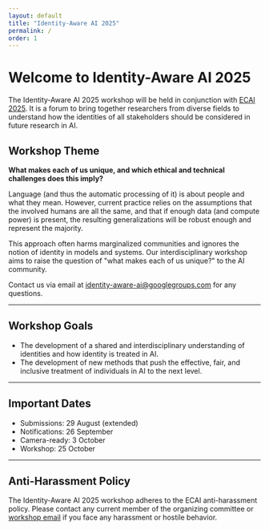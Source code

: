 ```yaml
---
layout: default
title: "Identity-Aware AI 2025"
permalink: /
order: 1
---
```



<!-- button class="btn btn-success" onclick="window.location.href='/mentoring';">Submit your paper draft to our mentorshop program by Feb 1!</button -->

# Welcome to Identity-Aware AI 2025
The Identity-Aware AI 2025 workshop will be held in conjunction with [ECAI 2025](https://ecai2025.eu/). It is a forum to bring together researchers from diverse fields to understand how the identities of all stakeholders should be considered in future research in AI.

## Workshop Theme
**What makes each of us unique, and which ethical and technical challenges does this imply?**

Language (and thus the automatic processing of it) is about people and what they mean. However, current practice relies on the assumptions that the involved humans are all the same, and that if enough data (and compute power) is present, the resulting generalizations will be robust enough and represent the majority.

This approach often harms marginalized communities and ignores the notion of identity in models and systems. Our interdisciplinary workshop aims to raise the question of "what makes each of us unique?" to the AI community.

Contact us via email at [identity-aware-ai@googlegroups.com](mailto:identity-aware-ai@googlegroups.com) for any questions.

----

## Workshop Goals
- The development of a shared and interdisciplinary understanding of identities and how identity is treated in AI.
- The development of new methods that push the effective, fair, and inclusive treatment of individuals in AI to the next level.

---

## Important Dates
- Submissions: 29 August (extended)
- Notifications: 26 September
- Camera-ready: 3 October 
- Workshop: 25 October 

---

## Anti-Harassment Policy
The Identity-Aware AI 2025 workshop adheres to the ECAI anti-harassment policy. Please contact any current member of the organizing committee or [workshop email](mailto:identity-aware-ai@googlegroups.com) if you face any harassment or hostile behavior.




